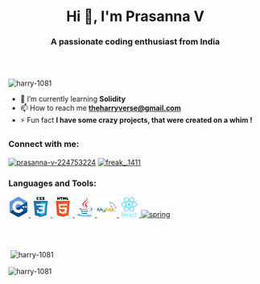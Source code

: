 <h1 align="center">Hi 👋, I'm Prasanna V</h1>
<h3 align="center">A passionate coding enthusiast from India</h3> 
<br></br>
<p align="left"> <img src="https://komarev.com/ghpvc/?username=harry-1081&label=Profile%20views&color=0e75b6&style=flat" alt="harry-1081" /> </p>

- 🌱 I’m currently learning **Solidity**
- 📫 How to reach me **theharryverse@gmail.com**
- ⚡ Fun fact **I have some crazy projects, that were created on a whim !**

<h3 align="left">Connect with me:</h3>
<p align="left">
<a href="https://linkedin.com/in/prasanna-v-224753224" target="blank"><img align="center" src="https://raw.githubusercontent.com/rahuldkjain/github-profile-readme-generator/master/src/images/icons/Social/linked-in-alt.svg" alt="prasanna-v-224753224" height="30" width="40" /></a>
<a href="https://instagram.com/freak_.1411" target="blank"><img align="center" src="https://raw.githubusercontent.com/rahuldkjain/github-profile-readme-generator/master/src/images/icons/Social/instagram.svg" alt="freak_.1411" height="30" width="40" /></a>
</p>

<h3 align="left">Languages and Tools:</h3>
<p align="left"> <a href="https://www.w3schools.com/cpp/" target="_blank" rel="noreferrer"> <img src="https://raw.githubusercontent.com/devicons/devicon/master/icons/cplusplus/cplusplus-original.svg" alt="cplusplus" width="40" height="40"/> </a> <a href="https://www.w3schools.com/css/" target="_blank" rel="noreferrer"> <img src="https://raw.githubusercontent.com/devicons/devicon/master/icons/css3/css3-original-wordmark.svg" alt="css3" width="40" height="40"/> </a> <a href="https://www.w3.org/html/" target="_blank" rel="noreferrer"> <img src="https://raw.githubusercontent.com/devicons/devicon/master/icons/html5/html5-original-wordmark.svg" alt="html5" width="40" height="40"/> </a> <a href="https://www.java.com" target="_blank" rel="noreferrer"> <img src="https://raw.githubusercontent.com/devicons/devicon/master/icons/java/java-original.svg" alt="java" width="40" height="40"/> </a> <a href="https://www.mysql.com/" target="_blank" rel="noreferrer"> <img src="https://raw.githubusercontent.com/devicons/devicon/master/icons/mysql/mysql-original-wordmark.svg" alt="mysql" width="40" height="40"/> </a> <a href="https://reactjs.org/" target="_blank" rel="noreferrer"> <img src="https://raw.githubusercontent.com/devicons/devicon/master/icons/react/react-original-wordmark.svg" alt="react" width="40" height="40"/> </a> <a href="https://spring.io/" target="_blank" rel="noreferrer"> <img src="https://www.vectorlogo.zone/logos/springio/springio-icon.svg" alt="spring" width="40" height="40"/> </a> </p>
<br></br>
<p>&nbsp;<img align="center" src="https://github-readme-stats.vercel.app/api?username=harry-1081&show_icons=true&locale=en" alt="harry-1081" /></p>

<p><img align="center" src="https://github-readme-streak-stats.herokuapp.com/?user=harry-1081&" alt="harry-1081" /></p>
